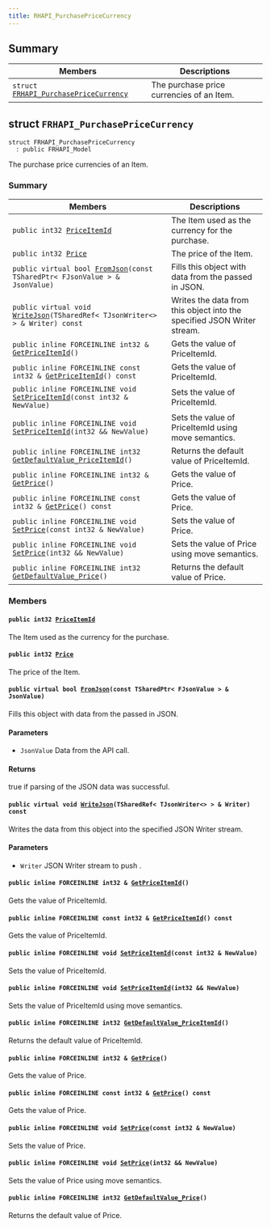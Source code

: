 ```yaml
---
title: RHAPI_PurchasePriceCurrency
---
```


## Summary

 Members                        | Descriptions                                
--------------------------------|---------------------------------------------
`struct `[`FRHAPI_PurchasePriceCurrency`](#structFRHAPI__PurchasePriceCurrency) | The purchase price currencies of an Item.

## struct `FRHAPI_PurchasePriceCurrency` <a id="structFRHAPI__PurchasePriceCurrency"></a>

```
struct FRHAPI_PurchasePriceCurrency
  : public FRHAPI_Model
```

The purchase price currencies of an Item.

### Summary

 Members                        | Descriptions                                
--------------------------------|---------------------------------------------
`public int32 `[`PriceItemId`](#structFRHAPI__PurchasePriceCurrency_1a8fdc45fe01eee1c2324a3b0679c235da) | The Item used as the currency for the purchase.
`public int32 `[`Price`](#structFRHAPI__PurchasePriceCurrency_1a1d3d4f732662736ec75506e9463fd5ac) | The price of the Item.
`public virtual bool `[`FromJson`](#structFRHAPI__PurchasePriceCurrency_1addcbb4c203e2e0fee540dfc2d31dd9b2)`(const TSharedPtr< FJsonValue > & JsonValue)` | Fills this object with data from the passed in JSON.
`public virtual void `[`WriteJson`](#structFRHAPI__PurchasePriceCurrency_1a0f8463c563417720d17046401c133cf8)`(TSharedRef< TJsonWriter<> > & Writer) const` | Writes the data from this object into the specified JSON Writer stream.
`public inline FORCEINLINE int32 & `[`GetPriceItemId`](#structFRHAPI__PurchasePriceCurrency_1aa642e2017a7c68a09197184c5cc4933a)`()` | Gets the value of PriceItemId.
`public inline FORCEINLINE const int32 & `[`GetPriceItemId`](#structFRHAPI__PurchasePriceCurrency_1a55199a7a7d279724f445b299ba26dbb8)`() const` | Gets the value of PriceItemId.
`public inline FORCEINLINE void `[`SetPriceItemId`](#structFRHAPI__PurchasePriceCurrency_1aeb6e87b2055452be94f229df071178ab)`(const int32 & NewValue)` | Sets the value of PriceItemId.
`public inline FORCEINLINE void `[`SetPriceItemId`](#structFRHAPI__PurchasePriceCurrency_1af2ab0af2ea9e78b0aefe31878627ef6f)`(int32 && NewValue)` | Sets the value of PriceItemId using move semantics.
`public inline FORCEINLINE int32 `[`GetDefaultValue_PriceItemId`](#structFRHAPI__PurchasePriceCurrency_1a6e8b12f5c39309a22704ddb57f84d2e7)`()` | Returns the default value of PriceItemId.
`public inline FORCEINLINE int32 & `[`GetPrice`](#structFRHAPI__PurchasePriceCurrency_1acd10a46ab8fc6d12f6bc7fbc072a6411)`()` | Gets the value of Price.
`public inline FORCEINLINE const int32 & `[`GetPrice`](#structFRHAPI__PurchasePriceCurrency_1a95cccbfdfcc2d6a087b0f458897e8add)`() const` | Gets the value of Price.
`public inline FORCEINLINE void `[`SetPrice`](#structFRHAPI__PurchasePriceCurrency_1a0aa7028cf0461cc08777a64c0a938727)`(const int32 & NewValue)` | Sets the value of Price.
`public inline FORCEINLINE void `[`SetPrice`](#structFRHAPI__PurchasePriceCurrency_1a593ee6698c8772e831ba5085812cfff7)`(int32 && NewValue)` | Sets the value of Price using move semantics.
`public inline FORCEINLINE int32 `[`GetDefaultValue_Price`](#structFRHAPI__PurchasePriceCurrency_1ac2a976bd6665b930cddcb4855dc29592)`()` | Returns the default value of Price.

### Members

#### `public int32 `[`PriceItemId`](#structFRHAPI__PurchasePriceCurrency_1a8fdc45fe01eee1c2324a3b0679c235da) <a id="structFRHAPI__PurchasePriceCurrency_1a8fdc45fe01eee1c2324a3b0679c235da"></a>

The Item used as the currency for the purchase.

#### `public int32 `[`Price`](#structFRHAPI__PurchasePriceCurrency_1a1d3d4f732662736ec75506e9463fd5ac) <a id="structFRHAPI__PurchasePriceCurrency_1a1d3d4f732662736ec75506e9463fd5ac"></a>

The price of the Item.

#### `public virtual bool `[`FromJson`](#structFRHAPI__PurchasePriceCurrency_1addcbb4c203e2e0fee540dfc2d31dd9b2)`(const TSharedPtr< FJsonValue > & JsonValue)` <a id="structFRHAPI__PurchasePriceCurrency_1addcbb4c203e2e0fee540dfc2d31dd9b2"></a>

Fills this object with data from the passed in JSON.

#### Parameters
* `JsonValue` Data from the API call.

#### Returns
true if parsing of the JSON data was successful.

#### `public virtual void `[`WriteJson`](#structFRHAPI__PurchasePriceCurrency_1a0f8463c563417720d17046401c133cf8)`(TSharedRef< TJsonWriter<> > & Writer) const` <a id="structFRHAPI__PurchasePriceCurrency_1a0f8463c563417720d17046401c133cf8"></a>

Writes the data from this object into the specified JSON Writer stream.

#### Parameters
* `Writer` JSON Writer stream to push .

#### `public inline FORCEINLINE int32 & `[`GetPriceItemId`](#structFRHAPI__PurchasePriceCurrency_1aa642e2017a7c68a09197184c5cc4933a)`()` <a id="structFRHAPI__PurchasePriceCurrency_1aa642e2017a7c68a09197184c5cc4933a"></a>

Gets the value of PriceItemId.

#### `public inline FORCEINLINE const int32 & `[`GetPriceItemId`](#structFRHAPI__PurchasePriceCurrency_1a55199a7a7d279724f445b299ba26dbb8)`() const` <a id="structFRHAPI__PurchasePriceCurrency_1a55199a7a7d279724f445b299ba26dbb8"></a>

Gets the value of PriceItemId.

#### `public inline FORCEINLINE void `[`SetPriceItemId`](#structFRHAPI__PurchasePriceCurrency_1aeb6e87b2055452be94f229df071178ab)`(const int32 & NewValue)` <a id="structFRHAPI__PurchasePriceCurrency_1aeb6e87b2055452be94f229df071178ab"></a>

Sets the value of PriceItemId.

#### `public inline FORCEINLINE void `[`SetPriceItemId`](#structFRHAPI__PurchasePriceCurrency_1af2ab0af2ea9e78b0aefe31878627ef6f)`(int32 && NewValue)` <a id="structFRHAPI__PurchasePriceCurrency_1af2ab0af2ea9e78b0aefe31878627ef6f"></a>

Sets the value of PriceItemId using move semantics.

#### `public inline FORCEINLINE int32 `[`GetDefaultValue_PriceItemId`](#structFRHAPI__PurchasePriceCurrency_1a6e8b12f5c39309a22704ddb57f84d2e7)`()` <a id="structFRHAPI__PurchasePriceCurrency_1a6e8b12f5c39309a22704ddb57f84d2e7"></a>

Returns the default value of PriceItemId.

#### `public inline FORCEINLINE int32 & `[`GetPrice`](#structFRHAPI__PurchasePriceCurrency_1acd10a46ab8fc6d12f6bc7fbc072a6411)`()` <a id="structFRHAPI__PurchasePriceCurrency_1acd10a46ab8fc6d12f6bc7fbc072a6411"></a>

Gets the value of Price.

#### `public inline FORCEINLINE const int32 & `[`GetPrice`](#structFRHAPI__PurchasePriceCurrency_1a95cccbfdfcc2d6a087b0f458897e8add)`() const` <a id="structFRHAPI__PurchasePriceCurrency_1a95cccbfdfcc2d6a087b0f458897e8add"></a>

Gets the value of Price.

#### `public inline FORCEINLINE void `[`SetPrice`](#structFRHAPI__PurchasePriceCurrency_1a0aa7028cf0461cc08777a64c0a938727)`(const int32 & NewValue)` <a id="structFRHAPI__PurchasePriceCurrency_1a0aa7028cf0461cc08777a64c0a938727"></a>

Sets the value of Price.

#### `public inline FORCEINLINE void `[`SetPrice`](#structFRHAPI__PurchasePriceCurrency_1a593ee6698c8772e831ba5085812cfff7)`(int32 && NewValue)` <a id="structFRHAPI__PurchasePriceCurrency_1a593ee6698c8772e831ba5085812cfff7"></a>

Sets the value of Price using move semantics.

#### `public inline FORCEINLINE int32 `[`GetDefaultValue_Price`](#structFRHAPI__PurchasePriceCurrency_1ac2a976bd6665b930cddcb4855dc29592)`()` <a id="structFRHAPI__PurchasePriceCurrency_1ac2a976bd6665b930cddcb4855dc29592"></a>

Returns the default value of Price.

